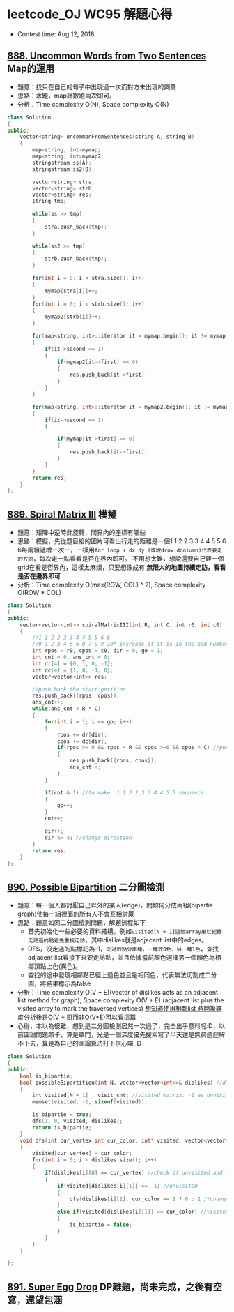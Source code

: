 # leetcode_OJ WC95 解題心得
* Contest time: Aug 12, 2018

## [888. Uncommon Words from Two Sentences](https://leetcode.com/problems/uncommon-words-from-two-sentences/description/) Map的運用
* 題意：找只在自己的句子中出現過一次而對方未出現的詞彙
* 思路：水題，map計數跑兩次即可。
* 分析：Time complexity O(N), Space complexity O(N)
```cpp
class Solution
{
public:
    vector<string> uncommonFromSentences(string A, string B)
    {
        map<string, int>mymap;
        map<string, int>mymap2;
        stringstream ss(A);
        stringstream ss2(B);

        vector<string> stra;
        vector<string> strb;
        vector<string> res;
        string tmp;

        while(ss >> tmp)
        {
            stra.push_back(tmp);
        }

        while(ss2 >> tmp)
        {
            strb.push_back(tmp);
        }

        for(int i = 0; i < stra.size(); i++)
        {
            mymap[stra[i]]++;
        }
        for(int i = 0; i < strb.size(); i++)
        {
            mymap2[strb[i]]++;
        }

        for(map<string, int>::iterator it = mymap.begin(); it != mymap.end(); it++)
        {
            if(it->second == 1)
            {
                if(mymap2[it->first] == 0)
                {
                    res.push_back(it->first);
                }
            }
        }

        for(map<string, int>::iterator it = mymap2.begin(); it != mymap2.end(); it++)
        {
            if(it->second == 1)
            {

                if(mymap[it->first] == 0)
                {
                    res.push_back(it->first);
                }
            }
        }
        return res;
    }
};
```

## [889. Spiral Matrix III](https://leetcode.com/problems/spiral-matrix-iii/description/) 模擬
* 題意：矩陣中逆時針旋轉，問界內的座標有哪些
* 思路：模擬，先從題目給的圖片可看出行走的距離是一個1 1 2 2 3 3 4 4 5 5 6 6每兩組遞增一次一，一樣用`for loop + dx dy (或說drow dcolumn)代表要走的方向`，每次走一點看看是否在界內即可。
不用想太難，想說還要自己建一個grid在看是否界內，這樣太麻煩，只要想像成有 **無限大的地圖持續走訪，看看是否在邊界即可**
* 分析：Time complexity O(max(ROW, COL) ^ 2), Space complexity O(ROW * COL)
```cpp
class Solution
{
public:
    vector<vector<int>> spiralMatrixIII(int R, int C, int r0, int c0)
    {
        //1 1 2 2 3 3 4 4 5 5 6 6
        //0 1 2 3 4 5 6 8 7 8 9 10* increase if it is in the odd number
        int rpos = r0, cpos = c0, dir = 0, go = 1;
        int cnt = 0, ans_cnt = 0;
        int dr[4] = {0, 1, 0, -1};
        int dc[4] = {1, 0, -1, 0};
        vector<vector<int>> res;

        //push back the start position
        res.push_back({rpos, cpos});
        ans_cnt++;
        while(ans_cnt < R * C)
        {
            for(int i = 1; i <= go; i++)
            {
                rpos += dr[dir];
                cpos += dc[dir];
                if(rpos >= 0 && rpos < R && cpos >=0 && cpos < C) //push back th eanswer if it is in the grid
                {
                    res.push_back({rpos, cpos});
                    ans_cnt++;
                }
            }

            if(cnt & 1) //to make  1 1 2 2 3 3 4 4 5 5 sequence
            {
                go++;
            }
            cnt++;

            dir++;
            dir %= 4; //change direction
        }
        return res;
    }
};

```

## [890. Possible Bipartition](https://leetcode.com/problems/possible-bipartition/description/) 二分圖檢測
* 題意：每一個人都討厭自己以外的某人(edge)，問如何分成兩組(bipartie graph)使每一組裡面的所有人不會互相討厭
* 思路：題意如同二分圖檢測問題，解題流程如下
    * 首先初始化一些必要的資料結構，例如`visited[N + 1]這個array用以紀錄走訪過的點避免重複走訪`，其中dislikes就是adjecent list中的edges。
    * DFS，沒走過的點標記為-1，`走過的點分兩種，一種放0色、另一種1色`，查找adjacent list看接下來要走訪點，並且依據當前顏色選擇另一個顏色為相鄰頂點上色(異色)。
    * 查找的途中發現相鄰點已經上過色並且是相同色，代表無法切割成二分圖，將結果標示為false
* 分析：Time complexity O(V + E)(vector of dislikes acts as an adjacent list method for graph), Space complexity O(V + E) (adjacent list plus the visited array to mark the traversed vertices) [想知道使用相鄰list 時間複雜度分析後是O(V + E)而非O(V*E)可以看這篇](https://www.quora.com/Why-is-the-complexity-of-DFS-O-V+E)
* 心得，本以為很難，想到是二分圖檢測居然一次過了，完全出乎意料呢:D，以前圖論問題頗卡，算是罩門，光是一個深度優先搜索寫了半天還是無窮遞迴解不下去，算是為自己的圖論算法打下信心囉 :D

```cpp
class Solution
{
public:
    bool is_bipartie;
    bool possibleBipartition(int N, vector<vector<int>>& dislikes) //dislike act as adjacent matrix
    {
        int visited[N + 1] , visit_cnt; //visited matrix. -1 as unvisited, 0 as color1, 1 as color2
        memset(visited, -1, sizeof(visited));

        is_bipartie = true;
        dfs(1, 0, visited, dislikes);
        return is_bipartie;
    }
    void dfs(int cur_vertex,int cur_color, int* visited, vector<vector<int>>& dislikes)
    {
        visited[cur_vertex] = cur_color;
        for(int i = 0; i < dislikes.size(); i++)
        {
            if(dislikes[i][0] == cur_vertex) //check if unvisited and is the path of current vertex
            {
                if(visited[dislikes[i][1]] == -1) //unvisited
                {
                    dfs(dislikes[i][1], cur_color == 1 ? 0 : 1 /*change the color for adjacent vertices*/, visited, dislikes);
                }
                else if(visited[dislikes[i][1]] == cur_color) //visited, same color, not bipartie graph
                {
                    is_bipartie = false;
                }
            }
        }
    }

};

```

## [891. Super Egg Drop](https://leetcode.com/problems/super-egg-drop/description/) DP難題，尚未完成，之後有空寫，還望包涵
